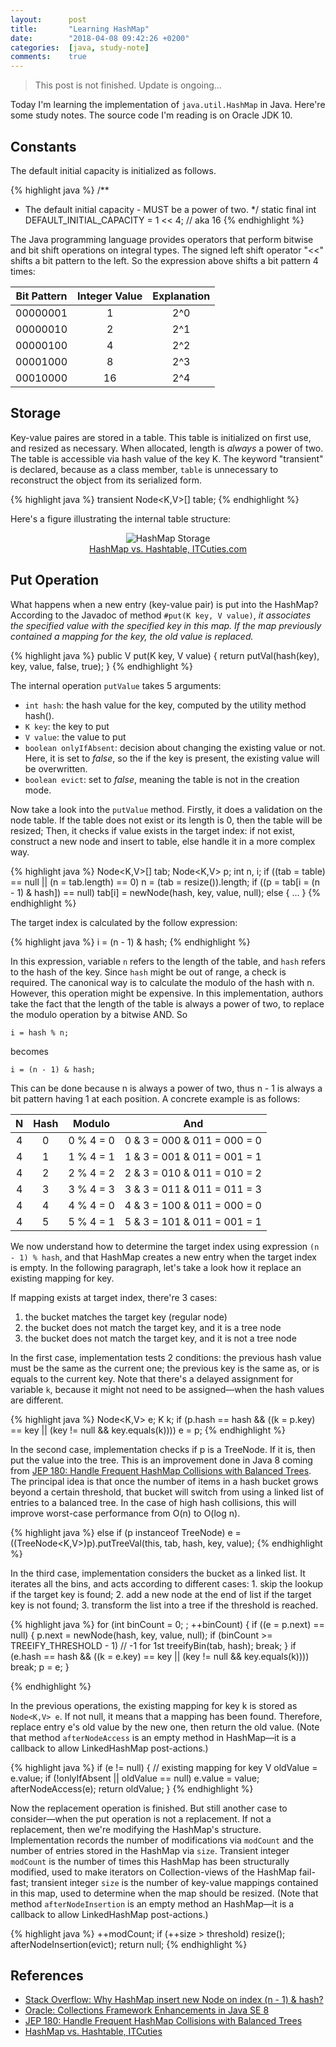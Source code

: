 ```yaml
---
layout:      post
title:       "Learning HashMap"
date:        "2018-04-08 09:42:26 +0200"
categories:  [java, study-note]
comments:    true
---
```


> This post is not finished. Update is ongoing...

Today I'm learning the implementation of `java.util.HashMap` in Java. Here're
some study notes. The source code I'm reading is on Oracle JDK 10.

## Constants

The default initial capacity is initialized as follows.

{% highlight java %}
/**
 * The default initial capacity - MUST be a power of two.
 */
static final int DEFAULT_INITIAL_CAPACITY = 1 << 4; // aka 16
{% endhighlight %}

The Java programming language provides operators that perform bitwise and bit
shift operations on integral types. The signed left shift operator "\<\<"
shifts a bit pattern to the left. So the expression above shifts a bit pattern 4
times:

Bit Pattern | Integer Value | Explanation
:---------: | :-----------: | :---------:
00000001    | 1             | 2^0
00000010    | 2             | 2^1
00000100    | 4             | 2^2
00001000    | 8             | 2^3
00010000    | 16            | 2^4

## Storage

Key-value paires are stored in a table. This table is
initialized on first use, and resized as necessary. When allocated, length is
_always_ a power of two. The table is accessible via hash value of the key K.
The keyword "transient" is declared, because as a class member, `table` is
unnecessary to reconstruct the object from its serialized form.

{% highlight java %}
transient Node<K,V>[] table;
{% endhighlight %}

Here's a figure illustrating the internal table structure:

<figure align="center">
  <img src="{{ site.url }}/assets/2018-04-08-hashmap-storage.png"
       alt="HashMap Storage" />
  <figcaption>
    <a href="http://www.itcuties.com/java/hashmap-hashtable/">
      HashMap vs. Hashtable, ITCuties.com
    </a>
  </figcaption>
</figure>

## Put Operation

What happens when a new entry (key-value pair) is put into the HashMap?
According to the Javadoc of method `#put(K key, V value)`, _it associates
the specified value with the specified key in this map. If the map previously
contained a mapping for the key, the old value is replaced._

{% highlight java %}
public V put(K key, V value) {
    return putVal(hash(key), key, value, false, true);
}
{% endhighlight %}

The internal operation `putValue` takes 5 arguments:

- `int hash`: the hash value for the key, computed by the utility method hash().
- `K key`: the key to put
- `V value`: the value to put
- `boolean onlyIfAbsent`: decision about changing the existing value or not.
  Here, it is set to _false_, so the if the key is present, the existing value
  will be overwritten.
- `boolean evict`: set to _false_, meaning the table is not in the creation
  mode.

Now take a look into the `putValue` method. Firstly, it does a validation on the
node table. If the table does not exist or its length is 0, then the table will
be resized; Then, it checks if value exists in the target index: if not exist,
construct a new node and insert to table, else handle it in a more complex way.

{% highlight java %}
Node<K,V>[] tab; Node<K,V> p; int n, i;
if ((tab = table) == null || (n = tab.length) == 0)
    n = (tab = resize()).length;
if ((p = tab[i = (n - 1) & hash]) == null)
    tab[i] = newNode(hash, key, value, null);
else {
    ...
}
{% endhighlight %}

The target index is calculated by the follow expression:

{% highlight java %}
i = (n - 1) & hash;
{% endhighlight %}

In this expression, variable `n` refers to the length of the table, and `hash`
refers to the hash of the key. Since `hash` might be out of range, a check is
required. The canonical way is to calculate the modulo of the hash with n.
However, this operation might be expensive. In this implementation, authors take
the fact that the length of the table is always a power of two, to replace the
modulo operation by a bitwise AND. So

```
i = hash % n;
```

becomes

```
i = (n - 1) & hash;
```

This can be done because n is always a power of two, thus n - 1 is always a bit
pattern having 1 at each position. A concrete example is as follows:

N     | Hash  | Modulo    | And
:---: | :---: | :-------: | :-------------------------:
4     | 0     | 0 % 4 = 0 | 0 & 3 = 000 & 011 = 000 = 0
4     | 1     | 1 % 4 = 1 | 1 & 3 = 001 & 011 = 001 = 1
4     | 2     | 2 % 4 = 2 | 2 & 3 = 010 & 011 = 010 = 2
4     | 3     | 3 % 4 = 3 | 3 & 3 = 011 & 011 = 011 = 3
4     | 4     | 4 % 4 = 0 | 4 & 3 = 100 & 011 = 000 = 0
4     | 5     | 5 % 4 = 1 | 5 & 3 = 101 & 011 = 001 = 1

We now understand how to determine the target index using expression `(n - 1) %
hash`, and that HashMap creates a new entry when the target index is empty. In
the following paragraph, let's take a look how it replace an existing mapping
for key.

If mapping exists at target index, there're 3 cases:

1. the bucket matches the target key (regular node)
2. the bucket does not match the target key, and it is a tree node
3. the bucket does not match the target key, and it is not a tree node

In the first case, implementation tests 2 conditions: the previous hash value
must be the same as the current one; the previous key is the same as, or is
equals to the current key. Note that there's a delayed assignment for variable
`k`, because it might not need to be assigned—when the hash values are
different.

{% highlight java %}
Node<K,V> e; K k;
if (p.hash == hash &&
    ((k = p.key) == key || (key != null && key.equals(k))))
    e = p;
{% endhighlight %}

In the second case, implementation checks if p is a TreeNode. If it is, then put
the value into the tree. This is an improvement done in Java 8 coming from [JEP
180: Handle Frequent HashMap Collisions with Balanced Trees][jep180]. The
principal idea is that once the number of items in a hash bucket grows beyond a
certain threshold, that bucket will switch from using a linked list of entries
to a balanced tree. In the case of high hash collisions, this will improve
worst-case performance from O(n) to O(log n).

{% highlight java %}
else if (p instanceof TreeNode)
    e = ((TreeNode<K,V>)p).putTreeVal(this, tab, hash, key, value);
{% endhighlight %}

In the third case, implementation considers the bucket as a linked list. It
iterates all the bins, and acts according to different cases: 1. skip the lookup
if the target key is found; 2. add a new node at the end of list if the target
key is not found; 3. transform the list into a tree if the threshold is reached.

{% highlight java %}
for (int binCount = 0; ; ++binCount) {
    if ((e = p.next) == null) {
        p.next = newNode(hash, key, value, null);
        if (binCount >= TREEIFY_THRESHOLD - 1) // -1 for 1st
            treeifyBin(tab, hash);
        break;
    }
    if (e.hash == hash &&
        ((k = e.key) == key || (key != null && key.equals(k))))
        break;
    p = e;
}

{% endhighlight %}

In the previous operations, the existing mapping for key k is stored as
`Node<K,V> e`. If not null, it means that a mapping has been found.
Therefore, replace entry e's old value by the new one, then return the old
value. (Note that method `afterNodeAccess` is an empty method in HashMap—it is a
callback to allow LinkedHashMap post-actions.)

{% highlight java %}
if (e != null) { // existing mapping for key
    V oldValue = e.value;
    if (!onlyIfAbsent || oldValue == null)
        e.value = value;
    afterNodeAccess(e);
    return oldValue;
}
{% endhighlight %}

Now the replacement operation is finished. But still another case to
consider—when the put operation is not a replacement. If not a replacement, then
we're modifying the HashMap's structure. Implementation records the number of
modifications via `modCount` and the number of entries stored in the HashMap via
`size`. Transient integer `modCount` is the number of times this HashMap has
been structurally modified, used to make iterators on Collection-views of the
HashMap fail-fast; transient integer `size` is the number of key-value mappings
contained in this map, used to determine when the map should be resized. (Note
that method `afterNodeInsertion` is an empty method an HashMap—it is a callback
to allow LinkedHashMap post-actions.)

{% highlight java %}
++modCount;
if (++size > threshold)
    resize();
afterNodeInsertion(evict);
return null;
{% endhighlight %}

## References

- [Stack Overflow: Why HashMap insert new Node on index (n - 1) & hash?](https://stackoverflow.com/questions/27230938/why-hashmap-insert-new-node-on-index-n-1-hash)
- [Oracle: Collections Framework Enhancements in Java SE 8](https://docs.oracle.com/javase/8/docs/technotes/guides/collections/changes8.html)
- [JEP 180: Handle Frequent HashMap Collisions with Balanced Trees][jep180]
- [HashMap vs. Hashtable, ITCuties](http://www.itcuties.com/java/hashmap-hashtable/)

[jep180]: http://openjdk.java.net/jeps/180
